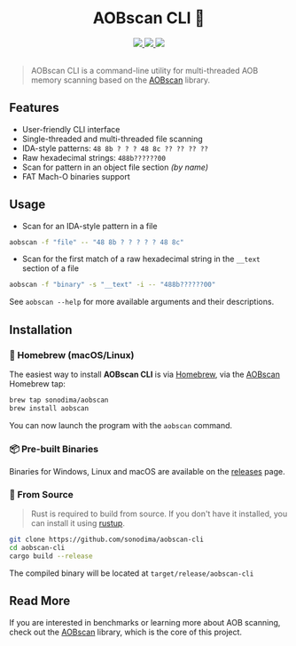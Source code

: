 <h1 align="center">AOBscan CLI 🔩</h1>

<div align="center">
  <a href="https://github.com/sonodima/aobscan-cli/releases/latest">
    <img src="https://img.shields.io/github/v/release/sonodima/aobscan-cli?color=pink&label=latest"/>
  </a>
  <a href="https://github.com/sonodima/aobscan-cli/actions?workflow=CI">
    <img src="https://github.com/sonodima/aobscan-cli/workflows/CI/badge.svg"/>
  </a>
  <img src="https://img.shields.io/badge/license-MIT-blue.svg"/>
</div>

<br>

> AOBscan CLI is a command-line utility for multi-threaded AOB memory scanning
> based on the [AOBscan](https://github.com/sonodima/aobscan) library.

## Features

- User-friendly CLI interface
- Single-threaded and multi-threaded file scanning
- IDA-style patterns: `48 8b ? ? ? 48 8c ?? ?? ?? ??`
- Raw hexadecimal strings: `488b??????00`
- Scan for pattern in an object file section _(by name)_
- FAT Mach-O binaries support

## Usage

- Scan for an IDA-style pattern in a file

```sh
aobscan -f "file" -- "48 8b ? ? ? ? ? 48 8c"
```

- Scan for the first match of a raw hexadecimal string in the `__text` section of a file

```sh
aobscan -f "binary" -s "__text" -i -- "488b??????00"
```

See `aobscan --help` for more available arguments and their descriptions.

## Installation

### 🍺 Homebrew (macOS/Linux)

The easiest way to install **AOBscan CLI** is via [Homebrew](https://brew.sh/),
via the [AOBscan](https://github.com/sonodima/homebrew-aobscan) Homebrew tap:

```sh
brew tap sonodima/aobscan
brew install aobscan
```

You can now launch the program with the `aobscan` command.

### 📦 Pre-built Binaries

Binaries for Windows, Linux and macOS are available on the
[releases](https://github.com/sonodima/aobscan-cli/releases) page.

### 🔩 From Source

> Rust is required to build from source. If you don't have it installed, you can
> install it using [rustup](https://rustup.rs/).

```sh
git clone https://github.com/sonodima/aobscan-cli
cd aobscan-cli
cargo build --release
```

The compiled binary will be located at `target/release/aobscan-cli`

## Read More

If you are interested in benchmarks or learning more about AOB scanning,
check out the [AOBscan](https://github.com/sonodima/aobscan) library,
which is the core of this project.
